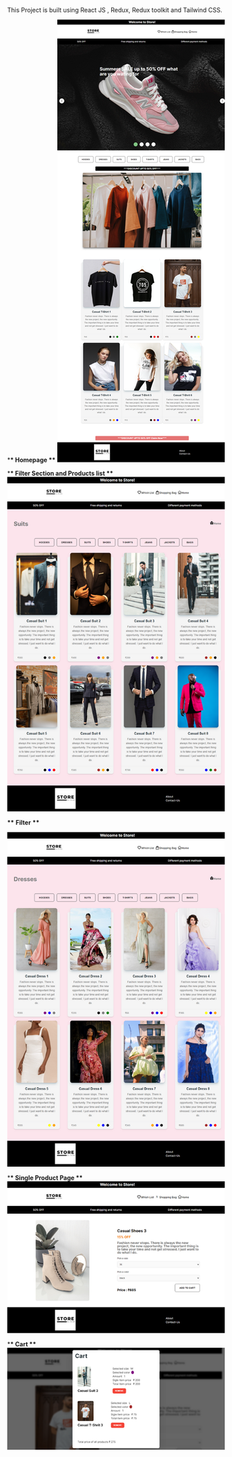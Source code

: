This Project is built using React JS , Redux, Redux toolkit and Tailwind CSS.

\***\* **Homepage** \*\***
![Home Page](src/assets/images/HomePage.png)

\***\* **Filter Section and Products list** \*\***
![Filter Section and Products list](src/assets/images/suitsWithFilterSection.png)

**\*\*** **Filter** **\*\***

![Filter](src/assets/images/Filter.png)

\***\* **Single Product Page** \*\***
![Product Page](src/assets/images/productPage.png)

\***\* **Cart** \*\***
![Cart](src/assets/images/cart.png)
